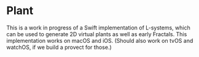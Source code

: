 # Plant
This is a work in progress of a Swift implementation of L-systems, which can be used to generate 2D virtual plants as well as early Fractals.  This implementation works on macOS and iOS.  (Should also work on tvOS and watchOS, if we build a provect for those.)
